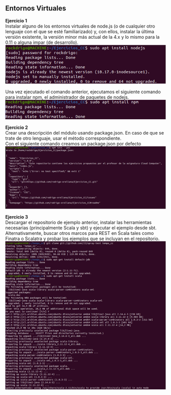 ## Entornos Virtuales  

**Ejercicio 1**  
Instalar alguno de los entornos virtuales de node.js (o de cualquier otro lenguaje con el que se esté familiarizado) y, con ellos, instalar la última versión existente, la versión minor más actual de la 4.x y lo mismo para la 0.11 o alguna impar (de desarrollo).  
![eje2.1](img/2.1.png "2.1")  

Una vez ejecutado el comando anterior, ejecutamos el siguiente comando para instalar npm, el administrador de paquetes de nodejs.
![eje2.2](img/2.2.png "2.2")  

**Ejercicio 2**  
Crear una descripción del módulo usando package.json. En caso de que se trate de otro lenguaje, usar el método correspondiente.  
Con el siguiente comando creamos un package.json por defecto  
![eje2.3](img/2.3.png "2.3")  

**Ejercicio 3**  
Descargar el repositorio de ejemplo anterior, instalar las herramientas necesarias (principalmente Scala y sbt) y ejecutar el ejemplo desde sbt. Alternativamente, buscar otros marcos para REST en Scala tales como Finatra o Scalatra y probar los ejemplos que se incluyan en el repositorio.  
![eje2.4](img/2.4.png "2.4")  
